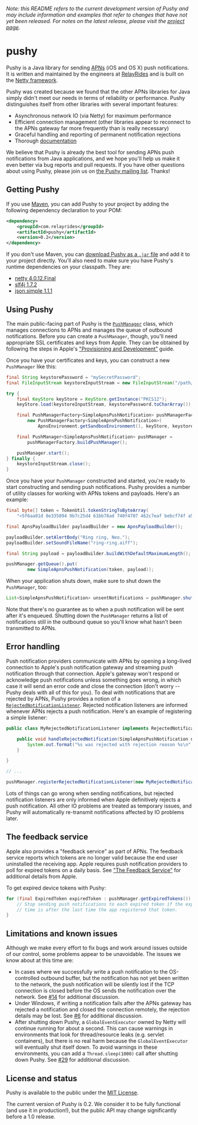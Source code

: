*Note: this README refers to the current development version of Pushy and may include information and examples that refer to changes that have not yet been released. For notes on the latest release, please visit the [project page](http://relayrides.github.io/pushy/).*

# pushy

Pushy is a Java library for sending [APNs](http://developer.apple.com/library/mac/documentation/NetworkingInternet/Conceptual/RemoteNotificationsPG/Introduction.html) (iOS and OS X) push notifications. It is written and maintained by the engineers at [RelayRides](https://relayrides.com/) and is built on the [Netty framework](http://netty.io/).

Pushy was created because we found that the other APNs libraries for Java simply didn't meet our needs in terms of reliability or performance. Pushy distinguishes itself from other libraries with several important features:

- Asynchronous network IO (via Netty) for maximum performance
- Efficient connection management (other libraries appear to reconnect to the APNs gateway far more frequently than is really necessary)
- Graceful handling and reporting of permanent notification rejections
- Thorough [documentation](http://relayrides.github.io/pushy/apidocs/0.2/)

We believe that Pushy is already the best tool for sending APNs push notifications from Java applications, and we hope you'll help us make it even better via bug reports and pull requests. If you have other questions about using Pushy, please join us on [the Pushy mailing list](https://groups.google.com/d/forum/pushy-apns). Thanks!

## Getting Pushy

If you use [Maven](http://maven.apache.org/), you can add Pushy to your project by adding the following dependency declaration to your POM:

```xml
<dependency>
    <groupId>com.relayrides</groupId>
    <artifactId>pushy</artifactId>
    <version>0.2</version>
</dependency>
```

If you don't use Maven, you can [download Pushy as a `.jar` file](https://github.com/relayrides/pushy/releases/download/pushy-0.2/pushy-0.2.jar) and add it to your project directly. You'll also need to make sure you have Pushy's runtime dependencies on your classpath. They are:

- [netty 4.0.12.Final](http://netty.io/)
- [slf4j 1.7.2](http://www.slf4j.org/)
- [json.simple 1.1.1](https://code.google.com/p/json-simple/)

## Using Pushy

The main public-facing part of Pushy is the [`PushManager`](http://relayrides.github.io/pushy/apidocs/0.2/com/relayrides/pushy/apns/PushManager.html) class, which manages connections to APNs and manages the queue of outbound notifications. Before you can create a `PushManager`, though, you'll need appropriate SSL certificates and keys from Apple. They can be obtained by following the steps in Apple's ["Provisioning and Development"](http://developer.apple.com/library/mac/documentation/NetworkingInternet/Conceptual/RemoteNotificationsPG/Chapters/ProvisioningDevelopment.html#//apple_ref/doc/uid/TP40008194-CH104-SW1) guide.

Once you have your certificates and keys, you can construct a new `PushManager` like this:

```java
final String keystorePassword = "mySecretPassword";
final FileInputStream keystoreInputStream = new FileInputStream("/path/to/certificate.p12");

try {
    final KeyStore keyStore = KeyStore.getInstance("PKCS12");
    keyStore.load(keystoreInputStream, keystorePassword.toCharArray());

    final PushManagerFactory<SimpleApnsPushNotification> pushManagerFactory =
        new PushManagerFactory<SimpleApnsPushNotification>(
            ApnsEnvironment.getSandboxEnvironment(), keyStore, keystorePassword);

    final PushManager<SimpleApnsPushNotification> pushManager =
        pushManagerFactory.buildPushManager();

    pushManager.start();
} finally {
    keystoreInputStream.close();
}
```

Once you have your `PushManager` constructed and started, you're ready to start constructing and sending push notifications. Pushy provides a number of utility classes for working with APNs tokens and payloads. Here's an example:

```java
final byte[] token = TokenUtil.tokenStringToByteArray(
    "<5f6aa01d 8e335894 9b7c25d4 61bb78ad 740f4707 462c7eaf bebcf74f a5ddb387>");

final ApnsPayloadBuilder payloadBuilder = new ApnsPayloadBuilder();

payloadBuilder.setAlertBody("Ring ring, Neo.");
payloadBuilder.setSoundFileName("ring-ring.aiff");

final String payload = payloadBuilder.buildWithDefaultMaximumLength();

pushManager.getQueue().put(
		new SimpleApnsPushNotification(token, payload));
```

When your application shuts down, make sure to shut down the `PushManager`, too:

```java
List<SimpleApnsPushNotification> unsentNotifications = pushManager.shutdown();
```

Note that there's no guarantee as to when a push notification will be sent after it's enqueued. Shutting down the `PushManager` returns a list of notifications still in the outbound queue so you'll know what hasn't been transmitted to APNs.

## Error handling

Push notification providers communicate with APNs by opening a long-lived connection to Apple's push notification gateway and streaming push notification through that connection. Apple's gateway won't respond or acknowledge push notifications unless something goes wrong, in which case it will send an error code and close the connection (don't worry -- Pushy deals with all of this for you). To deal with notifications that are rejected by APNs, Pushy provides a notion of a [`RejectedNotificationListener`](http://relayrides.github.io/pushy/apidocs/0.2/com/relayrides/pushy/apns/RejectedNotificationListener.html). Rejected notification listeners are informed whenever APNs rejects a push notification. Here's an example of registering a simple listener:

```java
public class MyRejectedNotificationListener implements RejectedNotificationListener<SimpleApnsPushNotification> {

    public void handleRejectedNotification(SimpleApnsPushNotification notification, RejectedNotificationReason reason) {
        System.out.format("%s was rejected with rejection reason %s\n", notification, reason);
    }

}

// ...

pushManager.registerRejectedNotificationListener(new MyRejectedNotificationListener());
```

Lots of things can go wrong when sending notifications, but rejected notification listeners are only informed when Apple definitively rejects a push notification. All other IO problems are treated as temporary issues, and Pushy will automatically re-transmit notifications affected by IO problems later.

## The feedback service

Apple also provides a "feedback service" as part of APNs. The feedback service reports which tokens are no longer valid because the end user uninstalled the receiving app. Apple requires push notification providers to poll for expired tokens on a daily basis. See ["The Feedback Service"](http://developer.apple.com/library/mac/documentation/NetworkingInternet/Conceptual/RemoteNotificationsPG/Chapters/CommunicatingWIthAPS.html#//apple_ref/doc/uid/TP40008194-CH101-SW3) for additional details from Apple.

To get expired device tokens with Pushy:

```java
for (final ExpiredToken expiredToken : pushManager.getExpiredTokens()) {
    // Stop sending push notifications to each expired token if the expiration
    // time is after the last time the app registered that token.
}
```

## Limitations and known issues

Although we make every effort to fix bugs and work around issues outside of our control, some problems appear to be unavoidable. The issues we know about at this time are:

- In cases where we successfully write a push notification to the OS-controlled outbound buffer, but the notification has not yet been written to the network, the push notification will be silently lost if the TCP connection is closed before the OS sends the notification over the network. See [#14](https://github.com/relayrides/pushy/issues/14) for additional discussion.
- Under Windows, if writing a notification fails after the APNs gateway has rejected a notification and closed the connection remotely, the rejection details may be lost. See [#6](https://github.com/relayrides/pushy/issues/14) for additional discussion.
- After shutting down Pushy, a `GlobalEventExecutor` owned by Netty will continue running for about a second. This can cause warnings in environments that look for thread/resource leaks (e.g. servlet containers), but there is no real harm because the `GlobalEventExecutor` will eventually shut itself down. To avoid warnings in these environments, you can add a `Thread.sleep(1000)` call after shutting down Pushy. See [#29](https://github.com/relayrides/pushy/issues/29) for additional discussion.

## License and status

Pushy is available to the public under the [MIT License](http://opensource.org/licenses/MIT).

The current version of Pushy is 0.2. We consider it to be fully functional (and use it in production!), but the public API may change significantly before a 1.0 release.